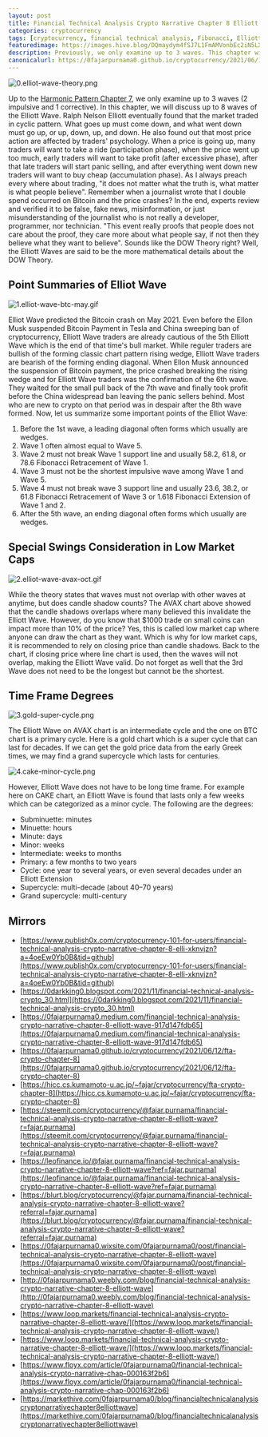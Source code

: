 ```yaml
---
layout: post
title: Financial Technical Analysis Crypto Narrative Chapter 8 Elliott Wave
categories: cryptocurrency
tags: [cryptocurrency, financial technical analysis, Fibonacci, Elliott Wave, trading, investing, FTA]
featuredimage: https://images.hive.blog/DQmaydym4fSJ7L1FmAMVonbEc2iN5LXPFbEC51Nwo7D3Xfw/0.elliot-wave-theory.png
description: Previously, we only examine up to 3 waves. This chapter will discuss up to 8 waves of the Elliott Wave. Be cautious when the 5th wave forms.
canonicalurl: https://0fajarpurnama0.github.io/cryptocurrency/2021/06/12/fta-crypto-chapter-8
---
```

![0.elliot-wave-theory.png](https://images.hive.blog/DQmaydym4fSJ7L1FmAMVonbEc2iN5LXPFbEC51Nwo7D3Xfw/0.elliot-wave-theory.png)

Up to the [Harmonic Pattern Chapter 7](https://0fajarpurnama0.github.io/cryptocurrency/2021/06/11/fta-crypto-chapter-7), we only examine up to 3 waves (2 impulsive and 1 corrective). In this chapter, we will discuss up to 8 waves of the Elliott Wave. Ralph Nelson Elliott eventually found that the market traded in cyclic pattern. What goes up must come down, and what went down must go up, or up, down, up, and down. He also found out that most price action are affected by traders' psychology. When a price is going up, many traders will want to take a ride (participation phase), when the price went up too much, early traders will want to take profit (after excessive phase), after that late traders will start panic selling, and after everything went down new traders will want to buy cheap (accumulation phase). As I always preach every where about trading, "it does not matter what the truth is, what matter is what people believe". Remember when a journalist wrote that I double spend occurred on Bitcoin and the price crashes? In the end, experts review and verified it to be false, fake news, misinformation, or just misunderstanding of the journalist who is not really a developer, programmer, nor technician. "This event really proofs that people does not care about the proof, they care more about what people say, if not then they believe what they want to believe". Sounds like the DOW Theory right? Well, the Elliott Waves are said to be the more mathematical details about the DOW Theory.



## Point Summaries of Elliot Wave

![1.elliot-wave-btc-may.gif](https://images.hive.blog/DQmaQgtEtVoSecLpmH68g25jLkUsoaqFuGBxfEV9ChK3p9h/1.elliot-wave-btc-may.gif)

Elliot Wave predicted the Bitcoin crash on May 2021\. Even before the Ellon Musk suspended Bitcoin Payment in Tesla and China sweeping ban of cryptocurrency, Elliott Wave traders are already cautious of the 5th Elliott Wave which is the end of that time's bull market. While reguler traders are bullish of the forming classic chart pattern rising wedge, Elliott Wave traders are bearish of the forming ending diagonal. When Ellon Musk announced the suspension of Bitcoin payment, the price crashed breaking the rising wedge and for Elliott Wave traders was the confirmation of the 6th wave. They waited for the small pull back of the 7th wave and finally took profit before the China widespread ban leaving the panic sellers behind. Most who are new to crypto on that period was in despair after the 8th wave formed. Now, let us summarize some important points of the Elliot Wave:

1.  Before the 1st wave, a leading diagonal often forms which usually are wedges.
2.  Wave 1 often almost equal to Wave 5.
3.  Wave 2 must not break Wave 1 support line and usually 58.2, 61.8, or 78.6 Fibonacci Retracement of Wave 1.
4.  Wave 3 must not be the shortest impulsive wave among Wave 1 and Wave 5.
5.  Wave 4 must not break wave 3 support line and usually 23.6, 38.2, or 61.8 Fibonacci Retracement of Wave 3 or 1.618 Fibonacci Extension of Wave 1 and 2.
6.  After the 5th wave, an ending diagonal often forms which usually are wedges.





## Special Swings Consideration in Low Market Caps

![2.elliot-wave-avax-oct.gif](https://images.hive.blog/DQmWFps9prSLNG9HiZAHR4gEtD5r4yj5F5uz2Aedck9Mu6w/2.elliot-wave-avax-oct.gif)

While the theory states that waves must not overlap with other waves at anytime, but does candle shadow counts? The AVAX chart above showed that the candle shadows overlaps where many believed this invalidate the Elliott Wave. However, do you know that $1000 trade on small coins can impact more than 10% of the price? Yes, this is called low market cap where anyone can draw the chart as they want. Which is why for low market caps, it is recommended to rely on closing price than candle shadows. Back to the chart, if closing price where line chart is used, then the waves will not overlap, making the Elliott Wave valid. Do not forget as well that the 3rd Wave does not need to be the longest but cannot be the shortest.



## Time Frame Degrees

![3.gold-super-cycle.png](https://images.hive.blog/DQmTkdNX5338amfpi9YkLfmUqESk8dibhMh78sDD7wJTRg6/3.gold-super-cycle.png)

The Elliott Wave on AVAX chart is an intermediate cycle and the one on BTC chart is a primary cycle. Here is a gold chart which is a super cycle that can last for decades. If we can get the gold price data from the early Greek times, we may find a grand supercycle which lasts for centuries.

![4.cake-minor-cycle.png](https://images.hive.blog/DQmeQLCr44yoU3xVCZUJYEtZoznhsWT3K3pwJokXcqwbV1M/4.cake-minor-cycle.png)

However, Elliott Wave does not have to be long time frame. For example here on CAKE chart, an Elliott Wave is found that lasts only a few weeks which can be categorized as a minor cycle. The following are the degrees:

*   Subminuette: minutes
*   Minuette: hours
*   Minute: days
*   Minor: weeks
*   Intermediate: weeks to months
*   Primary: a few months to two years
*   Cycle: one year to several years, or even several decades under an Elliott Extension
*   Supercycle: multi-decade (about 40–70 years)
*   Grand supercycle: multi-century

## Mirrors

*   [https://www.publish0x.com/cryptocurrency-101-for-users/financial-technical-analysis-crypto-narrative-chapter-8-elli-xknvjzn?a=4oeEw0Yb0B&tid=github](https://www.publish0x.com/cryptocurrency-101-for-users/financial-technical-analysis-crypto-narrative-chapter-8-elli-xknvjzn?a=4oeEw0Yb0B&tid=github)
*   [https://0darkking0.blogspot.com/2021/11/financial-technical-analysis-crypto_30.html](https://0darkking0.blogspot.com/2021/11/financial-technical-analysis-crypto_30.html)
*   [https://0fajarpurnama0.medium.com/financial-technical-analysis-crypto-narrative-chapter-8-elliott-wave-917d147fdb65](https://0fajarpurnama0.medium.com/financial-technical-analysis-crypto-narrative-chapter-8-elliott-wave-917d147fdb65)
*   [https://0fajarpurnama0.github.io/cryptocurrency/2021/06/12/fta-crypto-chapter-8](https://0fajarpurnama0.github.io/cryptocurrency/2021/06/12/fta-crypto-chapter-8)
*   [https://hicc.cs.kumamoto-u.ac.jp/~fajar/cryptocurrency/fta-crypto-chapter-8](https://hicc.cs.kumamoto-u.ac.jp/~fajar/cryptocurrency/fta-crypto-chapter-8)
*   [https://steemit.com/cryptocurrency/@fajar.purnama/financial-technical-analysis-crypto-narrative-chapter-8-elliott-wave?r=fajar.purnama](https://steemit.com/cryptocurrency/@fajar.purnama/financial-technical-analysis-crypto-narrative-chapter-8-elliott-wave?r=fajar.purnama)
*   [https://leofinance.io/@fajar.purnama/financial-technical-analysis-crypto-narrative-chapter-8-elliott-wave?ref=fajar.purnama](https://leofinance.io/@fajar.purnama/financial-technical-analysis-crypto-narrative-chapter-8-elliott-wave?ref=fajar.purnama)
*   [https://blurt.blog/cryptocurrency/@fajar.purnama/financial-technical-analysis-crypto-narrative-chapter-8-elliott-wave?referral=fajar.purnama](https://blurt.blog/cryptocurrency/@fajar.purnama/financial-technical-analysis-crypto-narrative-chapter-8-elliott-wave?referral=fajar.purnama)
*   [https://0fajarpurnama0.wixsite.com/0fajarpurnama0/post/financial-technical-analysis-crypto-narrative-chapter-8-elliott-wave](https://0fajarpurnama0.wixsite.com/0fajarpurnama0/post/financial-technical-analysis-crypto-narrative-chapter-8-elliott-wave)
*   [http://0fajarpurnama0.weebly.com/blog/financial-technical-analysis-crypto-narrative-chapter-8-elliott-wave](http://0fajarpurnama0.weebly.com/blog/financial-technical-analysis-crypto-narrative-chapter-8-elliott-wave)
*   [https://www.loop.markets/financial-technical-analysis-crypto-narrative-chapter-8-elliott-wave/](https://www.loop.markets/financial-technical-analysis-crypto-narrative-chapter-8-elliott-wave/)
*   [https://www.loop.markets/financial-technical-analysis-crypto-narrative-chapter-8-elliott-wave/](https://www.loop.markets/financial-technical-analysis-crypto-narrative-chapter-8-elliott-wave/)
*   [https://www.floyx.com/article/0fajarpurnama0/financial-technical-analysis-crypto-narrative-chap-000163f2b6](https://www.floyx.com/article/0fajarpurnama0/financial-technical-analysis-crypto-narrative-chap-000163f2b6)
*   [https://markethive.com/0fajarpurnama0/blog/financialtechnicalanalysiscryptonarrativechapter8elliottwave](https://markethive.com/0fajarpurnama0/blog/financialtechnicalanalysiscryptonarrativechapter8elliottwave)